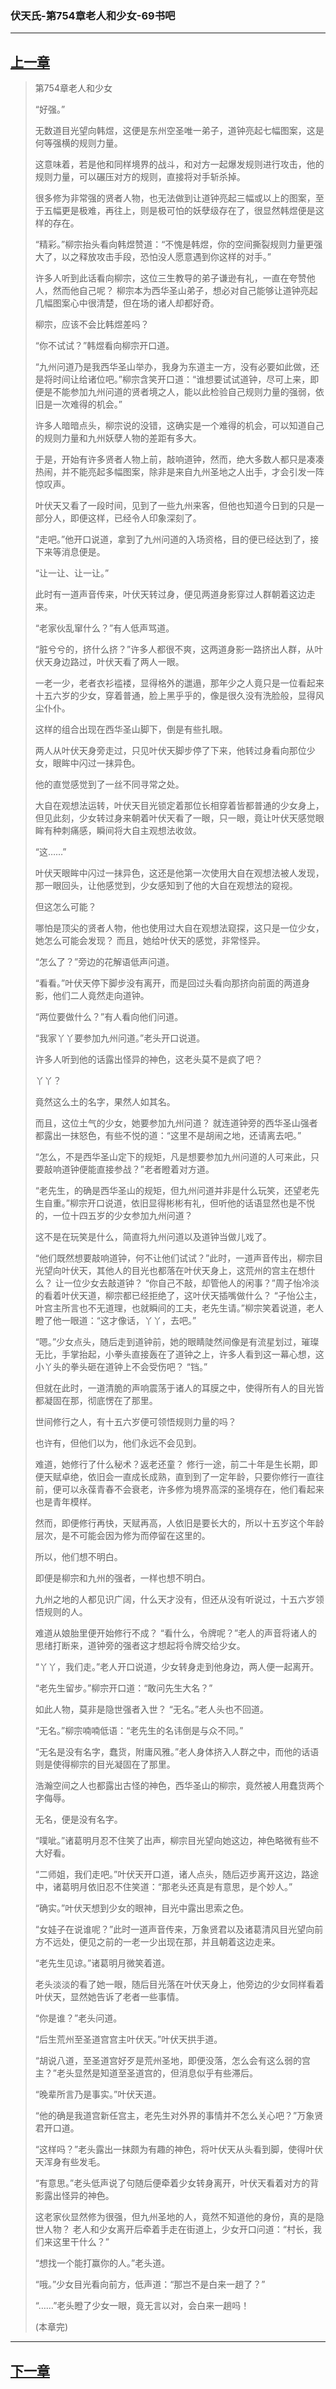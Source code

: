 ### 伏天氏-第754章老人和少女-69书吧

--------
[上一章](./4225ea0fbd2aca496ac81a7119dfd7b1.md)
--------


>
>
>
>第754章老人和少女
>
>“好强。”
>
>无数道目光望向韩煜，这便是东州空圣唯一弟子，道钟亮起七幅图案，这是何等强横的规则力量。
>
>这意味着，若是他和同样境界的战斗，和对方一起爆发规则进行攻击，他的规则力量，可以碾压对方的规则，直接将对手斩杀掉。
>
>很多修为非常强的贤者人物，也无法做到让道钟亮起三幅或以上的图案，至于五幅更是极难，再往上，则是极可怕的妖孽级存在了，很显然韩煜便是这样的存在。
>
>“精彩。”柳宗抬头看向韩煜赞道：“不愧是韩煜，你的空间撕裂规则力量更强大了，以之释放攻击手段，恐怕没人愿意遇到你这样的对手。”
>
>许多人听到此话看向柳宗，这位三生教导的弟子谦逊有礼，一直在夸赞他人，然而他自己呢？
>柳宗本为西华圣山弟子，想必对自己能够让道钟亮起几幅图案心中很清楚，但在场的诸人却都好奇。
>
>柳宗，应该不会比韩煜差吗？
>
>“你不试试？”韩煜看向柳宗开口道。
>
>“九州问道乃是我西华圣山举办，我身为东道主一方，没有必要如此做，还是将时间让给诸位吧。”柳宗含笑开口道：“谁想要试试道钟，尽可上来，即便是不能参加九州问道的贤者境之人，能以此检验自己规则力量的强弱，依旧是一次难得的机会。”
>
>许多人暗暗点头，柳宗说的没错，这确实是一个难得的机会，可以知道自己的规则力量和九州妖孽人物的差距有多大。
>
>于是，开始有许多贤者人物上前，敲响道钟，然而，绝大多数人都只是凑凑热闹，并不能亮起多幅图案，除非是来自九州圣地之人出手，才会引发一阵惊叹声。
>
>叶伏天又看了一段时间，见到了一些九州来客，但他也知道今日到的只是一部分人，即便这样，已经令人印象深刻了。
>
>“走吧。”他开口说道，拿到了九州问道的入场资格，目的便已经达到了，接下来等消息便是。
>
>“让一让、让一让。”
>
>此时有一道声音传来，叶伏天转过身，便见两道身影穿过人群朝着这边走来。
>
>“老家伙乱窜什么？”有人低声骂道。
>
>“脏兮兮的，挤什么挤？”许多人都很不爽，这两道身影一路挤出人群，从叶伏天身边路过，叶伏天看了两人一眼。
>
>一老一少，老者衣衫褴褛，显得格外的邋遢，那年少之人竟只是一位看起来十五六岁的少女，穿着普通，脸上黑乎乎的，像是很久没有洗脸般，显得风尘仆仆。
>
>这样的组合出现在西华圣山脚下，倒是有些扎眼。
>
>两人从叶伏天身旁走过，只见叶伏天脚步停了下来，他转过身看向那位少女，眼眸中闪过一抹异色。
>
>他的直觉感觉到了一丝不同寻常之处。
>
>大自在观想法运转，叶伏天目光锁定着那位长相穿着皆都普通的少女身上，但见此刻，少女转过身来朝着叶伏天看了一眼，只一眼，竟让叶伏天感觉眼眸有种刺痛感，瞬间将大自主观想法收敛。
>
>“这……”
>
>叶伏天眼眸中闪过一抹异色，这还是他第一次使用大自在观想法被人发现，那一眼回头，让他感觉到，少女感知到了他的大自在观想法的窥视。
>
>但这怎么可能？
>
>哪怕是顶尖的贤者人物，他也使用过大自在观想法窥探，这只是一位少女，她怎么可能会发现？
>而且，她给叶伏天的感觉，非常怪异。
>
>“怎么了？”旁边的花解语低声问道。
>
>“看看。”叶伏天停下脚步没有离开，而是回过头看向那挤向前面的两道身影，他们二人竟然走向道钟。
>
>“两位要做什么？”有人看向他们问道。
>
>“我家丫丫要参加九州问道。”老头开口说道。
>
>许多人听到他的话露出怪异的神色，这老头莫不是疯了吧？
>
>丫丫？
>
>竟然这么土的名字，果然人如其名。
>
>而且，这位土气的少女，她要参加九州问道？
>就连道钟旁的西华圣山强者都露出一抹怒色，有些不悦的道：“这里不是胡闹之地，还请离去吧。”
>
>“怎么，不是西华圣山定下的规矩，凡是想要参加九州问道的人可来此，只要敲响道钟便能直接参战？”老者瞪着对方道。
>
>“老先生，的确是西华圣山的规矩，但九州问道并非是什么玩笑，还望老先生自重。”柳宗开口说道，依旧显得彬彬有礼，但听他的话语显然也是不悦的，一位十四五岁的少女参加九州问道？
>
>这不是在玩笑是什么，简直将九州问道以及道钟当做儿戏了。
>
>“他们既然想要敲响道钟，何不让他们试试？”此时，一道声音传出，柳宗目光望向叶伏天，其他人的目光也都落在叶伏天身上，这荒州的宫主在想什么？
>让一位少女去敲道钟？
>“你自己不敲，却管他人的闲事？”周子怡冷淡的看着叶伏天道，柳宗都已经拒绝了，这叶伏天插嘴做什么？
>“子怡公主，叶宫主所言也不无道理，也就瞬间的工夫，老先生请。”柳宗笑着说道，老人瞪了他一眼道：“这才像话，丫丫，去吧。”
>
>“嗯。”少女点头，随后走到道钟前，她的眼睛陡然间像是有流星划过，璀璨无比，手掌抬起，小拳头直接轰在了道钟之上，许多人看到这一幕心想，这小丫头的拳头砸在道钟上不会受伤吧？
>“铛。”
>
>但就在此时，一道清脆的声响震荡于诸人的耳膜之中，使得所有人的目光皆都凝固在那，彻底愣在了那里。
>
>世间修行之人，有十五六岁便可领悟规则力量的吗？
>
>也许有，但他们以为，他们永远不会见到。
>
>难道，她修行了什么秘术？返老还童？
>修行一途，前二十年是生长期，即便天赋卓绝，依旧会一直成长成熟，直到到了一定年龄，只要你修行一直往前，便可以永葆青春不会衰老，许多修为境界高深的圣境存在，他们看起来也是青年模样。
>
>然而，即便修行再快，天赋再高，人依旧是要长大的，所以十五岁这个年龄层次，是不可能会因为修为而停留在这里的。
>
>所以，他们想不明白。
>
>即便是柳宗和九州的强者，一样也想不明白。
>
>九州之地的人都见识广阔，什么天才没有，但还从没有听说过，十五六岁领悟规则的人。
>
>难道从娘胎里便开始修行不成？
>“看什么，令牌呢？”老人的声音将诸人的思绪打断来，道钟旁的强者这才想起将令牌交给少女。
>
>“丫丫，我们走。”老人开口说道，少女转身走到他身边，两人便一起离开。
>
>“老先生留步。”柳宗开口道：“敢问先生大名？”
>
>如此人物，莫非是隐世强者入世？
>“无名。”老人头也不回道。
>
>“无名。”柳宗喃喃低语：“老先生的名讳倒是与众不同。”
>
>“无名是没有名字，蠢货，附庸风雅。”老人身体挤入人群之中，而他的话语则是使得柳宗的目光凝固在了那里。
>
>浩瀚空间之人也都露出古怪的神色，西华圣山的柳宗，竟然被人用蠢货两个字侮辱。
>
>无名，便是没有名字。
>
>“噗呲。”诸葛明月忍不住笑了出声，柳宗目光望向她这边，神色略微有些不大好看。
>
>“二师姐，我们走吧。”叶伏天开口道，诸人点头，随后迈步离开这边，路途中，诸葛明月依旧忍不住笑道：“那老头还真是有意思，是个妙人。”
>
>“确实。”叶伏天想到少女的眼神，目光中露出思索之色。
>
>“女娃子在说谁呢？”此时一道声音传来，万象贤君以及诸葛清风目光望向前方不远处，便见之前的一老一少出现在那，并且朝着这边走来。
>
>“老先生见谅。”诸葛明月微笑着道。
>
>老头淡淡的看了她一眼，随后目光落在叶伏天身上，他旁边的少女同样看着叶伏天，显然她告诉了老者一些事情。
>
>“你是谁？”老头问道。
>
>“后生荒州至圣道宫宫主叶伏天。”叶伏天拱手道。
>
>“胡说八道，至圣道宫好歹是荒州圣地，即便没落，怎么会有这么弱的宫主？”老头显然是知道至圣道宫的，但消息似乎有些滞后。
>
>“晚辈所言乃是事实。”叶伏天道。
>
>“他的确是我道宫新任宫主，老先生对外界的事情并不怎么关心吧？”万象贤君开口道。
>
>“这样吗？”老头露出一抹颇为有趣的神色，将叶伏天从头看到脚，使得叶伏天浑身有些发毛。
>
>“有意思。”老头低声说了句随后便牵着少女转身离开，叶伏天看着对方的背影露出怪异的神色。
>
>这老家伙显然修为很强，但九州圣地的人，竟然不知道他的身份，真的是隐世人物？
>老人和少女离开后牵着手走在街道上，少女开口问道：“村长，我们来这里干什么？”
>
>“想找一个能打赢你的人。”老头道。
>
>“哦。”少女目光看向前方，低声道：“那岂不是白来一趟了？”
>
>“……”老头瞪了少女一眼，竟无言以对，会白来一趟吗！
>
>(本章完)
>
>

--------
[下一章](./b80ad6f7f734680056d04aca6eff0dd5.md)
--------
